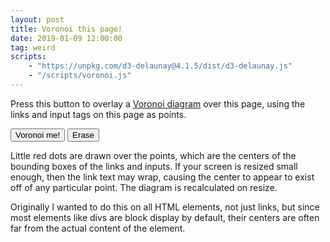 ```yaml
---
layout: post
title: Voronoi this page!
date: 2019-01-09 12:00:00
tag: weird
scripts:
    - "https://unpkg.com/d3-delaunay@4.1.5/dist/d3-delaunay.js"
    - "/scripts/voronoi.js"
---
```


Press this button to overlay a [Voronoi diagram](https://en.wikipedia.org/wiki/Voronoi_diagram) over this page, using the links and input tags on this page as points.

<input type="button" onClick="drawVoronoi()" value="Voronoi me!"/>
<input type="button" onClick="eraseVoronoi()" value="Erase"/>

Little red dots are drawn over the points, which are the centers of the bounding boxes of the links and inputs. If your screen is resized small enough, then the link text may wrap, causing the center to appear to exist off of any particular point. The diagram is recalculated on resize.

Originally I wanted to do this on all HTML elements, not just links, but since most elements like divs are block display by default, their centers are often far from the actual content of the element.


